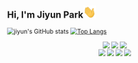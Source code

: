 
## Hi, I'm Jiyun Park<img src="https://raw.githubusercontent.com/isabellaji/isabellaji/main/wave.gif" width="30">

![jiyun's GitHub stats](https://github-readme-stats.vercel.app/api?username=Jiyun-Parkk&show_icons=true&theme=monokai&hide_title=true)
[![Top Langs](https://github-readme-stats.vercel.app/api/top-langs/?username=Jiyun-Parkk&layout=compact)](https://github.com/jiyun-par/github-readme-stats)

<div align="center">

<img src ="https://img.shields.io/badge/html5-E34F26.svg?&style=for-the-badge&logo=HTML5&logoColor=white" align="center"/>
<img src ="https://img.shields.io/badge/css-1572B6.svg?&style=for-the-badge&logo=CSS3&logoColor=white" align="center"/>
<img src ="https://img.shields.io/badge/javascript-F7DF1E.svg?&style=for-the-badge&logo=JAVASCRIPT&logoColor=white" align="center"/>
<br>


  <img src ="https://img.shields.io/badge/typescript-3178C6.svg?&style=for-the-badge&logo=TYPESCRIPT&logoColor=white" align="center"/>
<img src ="https://img.shields.io/badge/jquery-0769AD.svg?&style=for-the-badge&logo=JQUERY&logoColor=white" align="center"/>
<img src ="https://img.shields.io/badge/react-61DAFB.svg?&style=for-the-badge&logo=REACT&logoColor=white" align="center"/>
<img src ="https://img.shields.io/badge/vue-4FC08D.svg?&style=for-the-badge&logo=vue.js&logoColor=white" align="center"/>
<br>


</div><br>
